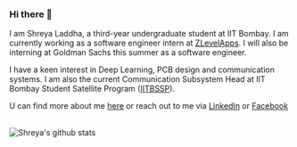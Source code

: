 ### Hi there 👋

I am Shreya Laddha, a third-year undergraduate student at IIT Bombay. I am currently working as a software engineer intern at [ZLevelApps](https://zlevelapps.com/). I will also be interning at Goldman Sachs this summer as a software engineer. 

I have a keen interest in Deep Learning, PCB design and communication systems. I am also the current Communication Subsystem Head at IIT Bombay Student Satellite Program ([IITBSSP](https://www.aero.iitb.ac.in/satlab/)).

U can find more about me [here](https://laddhashreya2000.github.io/) or reach out to me via [LinkedIn](https://www.linkedin.com/in/shreya-laddha/) or [Facebook](https://www.facebook.com/shreya.laddha.779)
<br/><br/>

<!-- Here are some ideas to get you started:

- 🔭 I’m currently working on ...
- 🌱 I’m currently learning ...
- 👯 I’m looking to collaborate on ...
- 🤔 I’m looking for help with ...
- 💬 Ask me about ...
- 😄 Pronouns: ...
- ⚡ Fun fact: ...
--> 
<!-- - 📫 How to reach me: ... -->

![Shreya's github stats](https://github-readme-stats.vercel.app/api?username=laddhashreya2000&show_icons=true&theme=radical&hide=issues,stars&count_private=true)

<!-- [![Top Langs](https://github-readme-stats.vercel.app/api/top-langs/?username=laddhashreya2000&langs_count=8&theme=radical&layout=compact&hide=)](https://github.com/anuraghazra/github-readme-stats) -->

<!-- [![willianrod's wakatime stats](https://github-readme-stats.vercel.app/api/wakatime?username=laddhashreya2000)](https://github.com/anuraghazra/github-readme-stats) -->